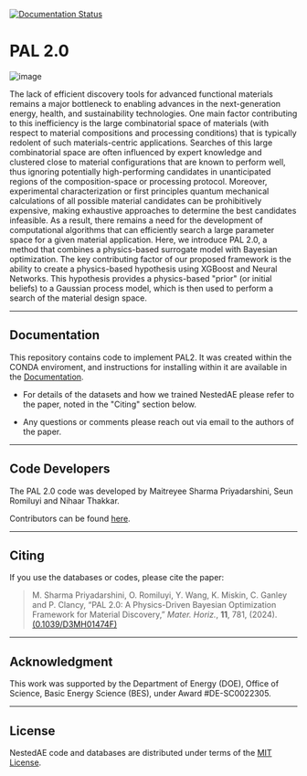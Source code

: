 [![Documentation Status](https://readthedocs.org/projects/pal2/badge/?version=latest)](http://pal2.readthedocs.io/)

# PAL 2.0

![image](https://github.com/ClancyLab/PAL2/assets/47879658/edd85cc6-9c60-4832-b5b3-feeb94fc1361)

The lack of efficient discovery tools for advanced functional materials remains a major bottleneck to enabling advances in the next-generation energy, health, and sustainability technologies. One main factor contributing to this inefficiency is the large combinatorial space of materials (with respect to material compositions and processing conditions) that is typically redolent of such materials-centric applications. Searches of this large combinatorial space are often influenced by expert knowledge and clustered close to material configurations that are known to perform well, thus ignoring potentially high-performing candidates in unanticipated regions of the composition-space or processing protocol. Moreover, experimental characterization or first principles quantum mechanical calculations of all possible material candidates can be prohibitively expensive, making exhaustive approaches to determine the best candidates infeasible. As a result, there remains a need for the development of computational algorithms that can efficiently search a large parameter space for a given material application. Here, we introduce PAL 2.0, a method that combines a physics-based surrogate model with Bayesian optimization. The key contributing factor of our proposed framework is the ability to create a physics-based hypothesis using XGBoost and Neural Networks. This hypothesis provides a physics-based "prior" (or initial beliefs) to a Gaussian process model, which is then used to perform a search of the material design space.

<hr>

Documentation
----------------

This repository contains code to implement PAL2. It 
was created within the CONDA enviroment, and instructions 
for installing within it are available in the [Documentation](https://github.com/ClancyLab/PAL2/tree/main/docs).

* For details of the datasets and how we trained NestedAE 
please refer to the paper, noted in the "Citing" section below.

* Any questions or comments please reach out via email
to the authors of the paper.

<hr>

Code Developers
----------------

The PAL 2.0 code was developed by Maitreyee Sharma Priyadarshini, Seun Romiluyi and Nihaar Thakkar.

Contributors can be found [here](https://github.com/ClancyLab/PAL2/graphs/contributors).

<hr>

Citing
----------------
If you use the databases or codes, please cite the paper:

>M. Sharma Priyadarshini, O. Romiluyi, Y. Wang, K. Miskin, C. Ganley and P. Clancy, “PAL 2.0: A Physics-Driven Bayesian Optimization Framework for Material Discovery,” _Mater. Horiz._, **11**, 781, (2024). [(0.1039/D3MH01474F)](http://doi.org/10.1039/D3MH01474F)

<hr>

Acknowledgment
----------------

This work was supported by 
the Department of Energy (DOE), Office of Science, Basic Energy Science (BES), under Award #DE-SC0022305.

<hr>

License
----------------

NestedAE code and databases are distributed under terms of the [MIT License](https://github.com/ClancyLab/PAL2/blob/main/LICENSE.txt).
